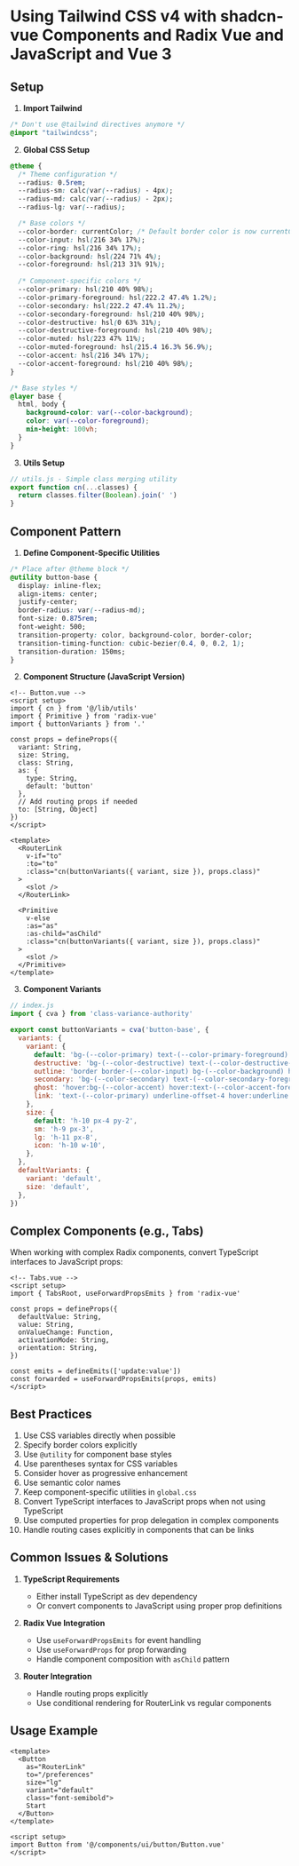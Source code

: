 # Using Tailwind CSS v4 with shadcn-vue Components and Radix Vue and JavaScript and Vue 3

## Setup

1. **Import Tailwind**
```css
/* Don't use @tailwind directives anymore */
@import "tailwindcss";
```

2. **Global CSS Setup**
```css
@theme {
  /* Theme configuration */
  --radius: 0.5rem;
  --radius-sm: calc(var(--radius) - 4px);
  --radius-md: calc(var(--radius) - 2px);
  --radius-lg: var(--radius);

  /* Base colors */
  --color-border: currentColor; /* Default border color is now currentColor */
  --color-input: hsl(216 34% 17%);
  --color-ring: hsl(216 34% 17%);
  --color-background: hsl(224 71% 4%);
  --color-foreground: hsl(213 31% 91%);
  
  /* Component-specific colors */
  --color-primary: hsl(210 40% 98%);
  --color-primary-foreground: hsl(222.2 47.4% 1.2%);
  --color-secondary: hsl(222.2 47.4% 11.2%);
  --color-secondary-foreground: hsl(210 40% 98%);
  --color-destructive: hsl(0 63% 31%);
  --color-destructive-foreground: hsl(210 40% 98%);
  --color-muted: hsl(223 47% 11%);
  --color-muted-foreground: hsl(215.4 16.3% 56.9%);
  --color-accent: hsl(216 34% 17%);
  --color-accent-foreground: hsl(210 40% 98%);
}

/* Base styles */
@layer base {
  html, body {
    background-color: var(--color-background);
    color: var(--color-foreground);
    min-height: 100vh;
  }
}
```

3. **Utils Setup**
```javascript
// utils.js - Simple class merging utility
export function cn(...classes) {
  return classes.filter(Boolean).join(' ')
}
```

## Component Pattern

1. **Define Component-Specific Utilities**
```css
/* Place after @theme block */
@utility button-base {
  display: inline-flex;
  align-items: center;
  justify-center;
  border-radius: var(--radius-md);
  font-size: 0.875rem;
  font-weight: 500;
  transition-property: color, background-color, border-color;
  transition-timing-function: cubic-bezier(0.4, 0, 0.2, 1);
  transition-duration: 150ms;
}
```

2. **Component Structure (JavaScript Version)**
```vue
<!-- Button.vue -->
<script setup>
import { cn } from '@/lib/utils'
import { Primitive } from 'radix-vue'
import { buttonVariants } from '.'

const props = defineProps({
  variant: String,
  size: String,
  class: String,
  as: {
    type: String,
    default: 'button'
  },
  // Add routing props if needed
  to: [String, Object]
})
</script>

<template>
  <RouterLink
    v-if="to"
    :to="to"
    :class="cn(buttonVariants({ variant, size }), props.class)"
  >
    <slot />
  </RouterLink>

  <Primitive
    v-else
    :as="as"
    :as-child="asChild"
    :class="cn(buttonVariants({ variant, size }), props.class)"
  >
    <slot />
  </Primitive>
</template>
```

3. **Component Variants**
```javascript
// index.js
import { cva } from 'class-variance-authority'

export const buttonVariants = cva('button-base', {
  variants: {
    variant: {
      default: 'bg-(--color-primary) text-(--color-primary-foreground) hover:bg-primary/90',
      destructive: 'bg-(--color-destructive) text-(--color-destructive-foreground) hover:bg-destructive/90',
      outline: 'border border-(--color-input) bg-(--color-background) hover:bg-(--color-accent) hover:text-(--color-accent-foreground)',
      secondary: 'bg-(--color-secondary) text-(--color-secondary-foreground) hover:bg-secondary/80',
      ghost: 'hover:bg-(--color-accent) hover:text-(--color-accent-foreground)',
      link: 'text-(--color-primary) underline-offset-4 hover:underline',
    },
    size: {
      default: 'h-10 px-4 py-2',
      sm: 'h-9 px-3',
      lg: 'h-11 px-8',
      icon: 'h-10 w-10',
    },
  },
  defaultVariants: {
    variant: 'default',
    size: 'default',
  },
})
```

## Complex Components (e.g., Tabs)

When working with complex Radix components, convert TypeScript interfaces to JavaScript props:

```vue
<!-- Tabs.vue -->
<script setup>
import { TabsRoot, useForwardPropsEmits } from 'radix-vue'

const props = defineProps({
  defaultValue: String,
  value: String,
  onValueChange: Function,
  activationMode: String,
  orientation: String,
})

const emits = defineEmits(['update:value'])
const forwarded = useForwardPropsEmits(props, emits)
</script>
```

## Best Practices

1. Use CSS variables directly when possible
2. Specify border colors explicitly
3. Use `@utility` for component base styles
4. Use parentheses syntax for CSS variables
5. Consider hover as progressive enhancement
6. Use semantic color names
7. Keep component-specific utilities in `global.css`
8. Convert TypeScript interfaces to JavaScript props when not using TypeScript
9. Use computed properties for prop delegation in complex components
10. Handle routing cases explicitly in components that can be links

## Common Issues & Solutions

1. **TypeScript Requirements**
   - Either install TypeScript as dev dependency
   - Or convert components to JavaScript using proper prop definitions

2. **Radix Vue Integration**
   - Use `useForwardPropsEmits` for event handling
   - Use `useForwardProps` for prop forwarding
   - Handle component composition with `asChild` pattern

3. **Router Integration**
   - Handle routing props explicitly
   - Use conditional rendering for RouterLink vs regular components

## Usage Example

```vue
<template>
  <Button
    as="RouterLink"
    to="/preferences"
    size="lg"
    variant="default"
    class="font-semibold">
    Start
  </Button>
</template>

<script setup>
import Button from '@/components/ui/button/Button.vue'
</script>
```